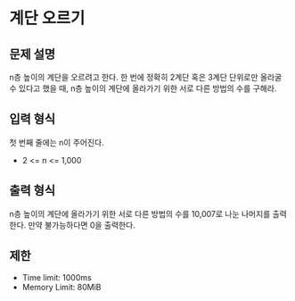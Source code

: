 # 계단 오르기

## 문제 설명
n층 높이의 계단을 오르려고 한다. 한 번에 정확히 2계단 혹은 3계단 단위로만 올라굴 수 있다고 했을 때, 
n층 높이의 계단에 올라가기 위한 서로 다른 방법의 수를 구해라. 

## 입력 형식
첫 번째 줄에는 n이 주어진다.

- 2 <= n <= 1,000

## 출력 형식
n층 높이의 계단에 올라가기 위한 서로 다른 방법의 수를 10,007로 나눈 나머지를 출력한다. 
만약 불가능하다면 0을 출력한다.

## 제한
- Time limit: 1000ms
- Memory Limit: 80MiB
